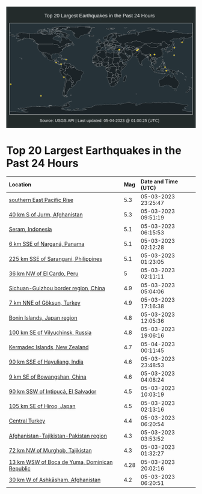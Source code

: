 ![Map](./map.png)

# Top 20 Largest Earthquakes in the Past 24 Hours

| Location | Mag | Date and Time (UTC) |
|:---|:---|:---|
| [southern East Pacific Rise](https://earthquake.usgs.gov/earthquakes/eventpage/us6000k9cl) | 5.3 | 05-03-2023 23:25:47 |
| [40 km S of Jurm, Afghanistan](https://earthquake.usgs.gov/earthquakes/eventpage/us7000jxqb) | 5.3 | 05-03-2023 09:51:19 |
| [Seram, Indonesia](https://earthquake.usgs.gov/earthquakes/eventpage/us7000jxpg) | 5.1 | 05-03-2023 06:15:53 |
| [6 km SSE of Narganá, Panama](https://earthquake.usgs.gov/earthquakes/eventpage/us7000jxn2) | 5.1 | 05-03-2023 02:12:28 |
| [225 km SSE of Sarangani, Philippines](https://earthquake.usgs.gov/earthquakes/eventpage/us7000jxmj) | 5.1 | 05-03-2023 01:23:05 |
| [36 km NW of El Cardo, Peru](https://earthquake.usgs.gov/earthquakes/eventpage/us7000jxn0) | 5 | 05-03-2023 02:11:11 |
| [Sichuan-Guizhou border region, China](https://earthquake.usgs.gov/earthquakes/eventpage/us7000jxp5) | 4.9 | 05-03-2023 05:04:06 |
| [7 km NNE of Göksun, Turkey](https://earthquake.usgs.gov/earthquakes/eventpage/us7000jxsv) | 4.9 | 05-03-2023 17:16:38 |
| [Bonin Islands, Japan region](https://earthquake.usgs.gov/earthquakes/eventpage/us7000jxqx) | 4.8 | 05-03-2023 12:05:36 |
| [100 km SE of Vilyuchinsk, Russia](https://earthquake.usgs.gov/earthquakes/eventpage/us7000jxut) | 4.8 | 05-03-2023 19:06:16 |
| [Kermadec Islands, New Zealand](https://earthquake.usgs.gov/earthquakes/eventpage/us6000k9cx) | 4.7 | 05-04-2023 00:11:45 |
| [90 km SSE of Hayuliang, India](https://earthquake.usgs.gov/earthquakes/eventpage/us6000k9cr) | 4.6 | 05-03-2023 23:48:53 |
| [9 km SE of Bowangshan, China](https://earthquake.usgs.gov/earthquakes/eventpage/us7000jxns) | 4.6 | 05-03-2023 04:08:24 |
| [90 km SSW of Intipucá, El Salvador](https://earthquake.usgs.gov/earthquakes/eventpage/us7000jxqc) | 4.5 | 05-03-2023 10:03:19 |
| [105 km SE of Hiroo, Japan](https://earthquake.usgs.gov/earthquakes/eventpage/us7000jxn3) | 4.5 | 05-03-2023 02:13:16 |
| [Central Turkey](https://earthquake.usgs.gov/earthquakes/eventpage/us7000jxph) | 4.4 | 05-03-2023 06:20:54 |
| [Afghanistan-Tajikistan-Pakistan region](https://earthquake.usgs.gov/earthquakes/eventpage/us7000jxnp) | 4.3 | 05-03-2023 03:53:52 |
| [72 km NW of Murghob, Tajikistan](https://earthquake.usgs.gov/earthquakes/eventpage/us7000jxml) | 4.3 | 05-03-2023 01:32:27 |
| [13 km WSW of Boca de Yuma, Dominican Republic](https://earthquake.usgs.gov/earthquakes/eventpage/pr2023123000) | 4.28 | 05-03-2023 20:02:16 |
| [30 km W of Ashkāsham, Afghanistan](https://earthquake.usgs.gov/earthquakes/eventpage/us7000jxpi) | 4.2 | 05-03-2023 06:20:51 |
